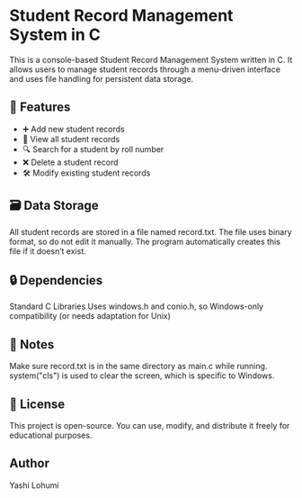 # Student Record Management System in C

This is a console-based Student Record Management System written in C. It allows users to manage student records through a menu-driven interface and uses file handling for persistent data storage.

## 📌 Features

- ➕ Add new student records
- 📄 View all student records
- 🔍 Search for a student by roll number
- ❌ Delete a student record
- 🛠️ Modify existing student records


## 🗃️ Data Storage
All student records are stored in a file named record.txt.
The file uses binary format, so do not edit it manually.
The program automatically creates this file if it doesn’t exist.

## 🔒 Dependencies
Standard C Libraries
Uses windows.h and conio.h, so Windows-only compatibility (or needs adaptation for Unix)

## 📌 Notes
Make sure record.txt is in the same directory as main.c while running.
system("cls") is used to clear the screen, which is specific to Windows.

## 📜 License
This project is open-source. You can use, modify, and distribute it freely for educational purposes.

## Author
Yashi Lohumi
